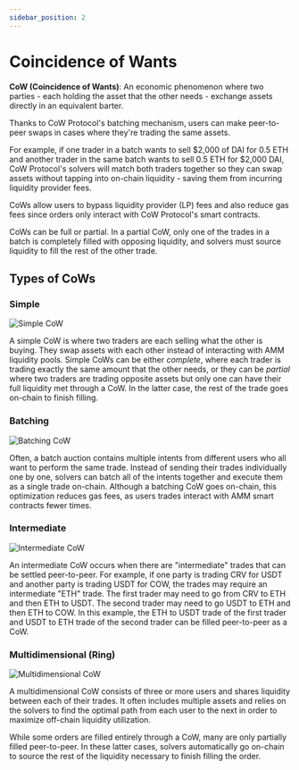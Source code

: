 ```yaml
---
sidebar_position: 2
---
```


# Coincidence of Wants

**CoW (Coincidence of Wants)**: An economic phenomenon where two parties - each holding the asset that the other needs - exchange assets directly in an equivalent barter. 

Thanks to CoW Protocol's batching mechanism, users can make  peer-to-peer swaps in cases where they're trading the same assets.

For example, if one trader in a batch wants to sell \$2,000 of DAI for 0.5 ETH and another trader in the same batch wants to sell 0.5 ETH for $2,000 DAI, CoW Protocol's solvers will match both traders together so they can swap assets without tapping into on-chain liquidity - saving them from incurring liquidity provider fees.

CoWs allow users to bypass liquidity provider (LP) fees and also reduce gas fees since orders only interact with CoW Protocol's smart contracts.

CoWs can be full or partial. In a partial CoW, only one of the trades in a batch is completely filled with opposing liquidity, and solvers must source liquidity to fill the rest of the other trade. 

## Types of CoWs


### Simple

![Simple CoW](/img/concepts/simple-cow.png)

A simple CoW is where two traders are each selling what the other is buying.
They swap assets with each other instead of interacting with AMM liquidity pools.
Simple CoWs can be either *complete*, where each trader is trading exactly the same amount that the other needs, or they can be *partial* where two traders are trading opposite assets but only one can have their full liquidity met through a CoW.
In the latter case, the rest of the trade goes on-chain to finish filling. 

### Batching

![Batching CoW](/img/concepts/batching-cow.png)

Often, a batch auction contains multiple intents from different users who all want to perform the same trade.
Instead of sending their trades individually one by one, solvers can batch all of the intents together and execute them as a single trade on-chain.
Although a batching CoW goes on-chain, this optimization reduces gas fees, as users trades interact with AMM smart contracts fewer times.

### Intermediate

![Intermediate CoW](/img/concepts/intermediate-cow.png)

An intermediate CoW occurs when there are "intermediate" trades that can be settled peer-to-peer. 
For example, if one party is trading CRV for USDT and another party is trading USDT for COW, the trades may require an intermediate "ETH" trade.
The first trader may need to go from CRV to ETH and then ETH to USDT.
The second trader may need to go USDT to ETH and then ETH to COW.
In this example, the ETH to USDT trade of the first trader and USDT to ETH trade of the second trader can be filled peer-to-peer as a CoW.   

### Multidimensional (Ring)

![Multidimensional CoW](/img/concepts/ring-cow.png)

A multidimensional CoW consists of three or more users and shares liquidity between each of their trades.
It often includes multiple assets and relies on the solvers to find the optimal path from each user to the next in order to maximize off-chain liquidity utilization. 

While some orders are filled entirely through a CoW, many are only partially filled peer-to-peer.
In these latter cases, solvers automatically go on-chain to source the rest of the liquidity necessary to finish filling the order.
